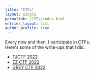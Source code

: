 ```yaml
---
title: "CTFs"
layout: single
permalink: /CTFs/index.html
entries_layout: list
author_profile: true
---
```


Every now and then, I participate in CTFs.  
Here's some of the write-ups that I did.

- [TJCTF 2022](./TJCTF2022)
- [EZ CTF 2022](./EZCTF2022)
- [GREY CTF 2022](./GREYCTF2022)
